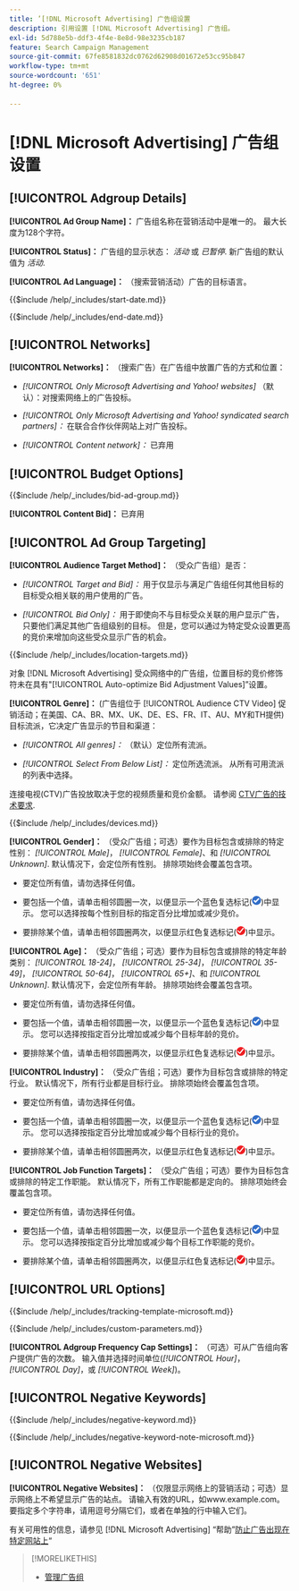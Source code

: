 ```yaml
---
title: ’[!DNL Microsoft Advertising] 广告组设置
description: 引用设置 [!DNL Microsoft Advertising] 广告组。
exl-id: 5d788e5b-ddf3-4f4e-8e8d-98e3235cb187
feature: Search Campaign Management
source-git-commit: 67fe8581832dc0762d62908d01672e53cc95b847
workflow-type: tm+mt
source-wordcount: '651'
ht-degree: 0%

---
```


# [!DNL Microsoft Advertising] 广告组设置

## [!UICONTROL Adgroup Details]

**[!UICONTROL Ad Group Name]：** 广告组名称在营销活动中是唯一的。 最大长度为128个字符。

**[!UICONTROL Status]：** 广告组的显示状态： *活动* 或 *已暂停*. 新广告组的默认值为 *活动*.

**[!UICONTROL Ad Language]：** （搜索营销活动）广告的目标语言。

<!-- **[!UICONTROL Start Date]:** -->

{{$include /help/_includes/start-date.md}}

<!-- **[!UICONTROL End Date]:** -->

{{$include /help/_includes/end-date.md}}

## [!UICONTROL Networks]

**[!UICONTROL Networks]：** （搜索广告）在广告组中放置广告的方式和位置：

* *[!UICONTROL Only Microsoft Advertising and Yahoo! websites]* （默认）：对搜索网络上的广告投标。

* *[!UICONTROL Only Microsoft Advertising and Yahoo! syndicated search partners]：* 在联合合作伙伴网站上对广告投标。

* *[!UICONTROL Content network]：* 已弃用

## [!UICONTROL Budget Options]

<!-- **[!UICONTROL Bid]:** -->

{{$include /help/_includes/bid-ad-group.md}}

**[!UICONTROL Content Bid]：** 已弃用

## [!UICONTROL Ad Group Targeting]

**[!UICONTROL Audience Target Method]：** （受众广告组）是否：

* *[!UICONTROL Target and Bid]：* 用于仅显示与满足广告组任何其他目标的目标受众相关联的用户使用的广告。

* *[!UICONTROL Bid Only]：* 用于即使向不与目标受众关联的用户显示广告，只要他们满足其他广告组级别的目标。 但是，您可以通过为特定受众设置更高的竞价来增加向这些受众显示广告的机会。

<!-- **[!UICONTROL Location Target]:** -->

{{$include /help/_includes/location-targets.md}}

对象 [!DNL Microsoft Advertising] 受众网络中的广告组，位置目标的竞价修饰符未在具有&quot;[!UICONTROL Auto-optimize Bid Adjustment Values]”设置。

**[!UICONTROL Genre]：** (广告组位于 [!UICONTROL Audience CTV Video] 促销活动；在美国、CA、BR、MX、UK、DE、ES、FR、IT、AU、MY和TH提供<!-- Should that go in the campaign sub-type description instead, or is this applicable for this feature only? -->)目标流派，它决定广告显示的节目和渠道：

* *[!UICONTROL All genres]：* （默认）定位所有流派。

* *[!UICONTROL Select From Below List]：* 定位所选流派。 从所有可用流派的列表中选择。

连接电视(CTV)广告投放取决于您的视频质量和竞价金额。 请参阅 [CTV广告的技术要求](https://help.ads.microsoft.com/#apex/ads/en/60102/0/#TechnicalRequirements).

<!-- **[!UICONTROL Devices]:** -->

{{$include /help/_includes/devices.md}}

**[!UICONTROL Gender]：** （受众广告组；可选）要作为目标包含或排除的特定性别： *[!UICONTROL Male]*， *[!UICONTROL Female]*、和 *[!UICONTROL Unknown]*. 默认情况下，会定位所有性别。 排除项始终会覆盖包含项。

* 要定位所有值，请勿选择任何值。

* 要包括一个值，请单击相邻圆圈一次，以便显示一个蓝色复选标记(![包括](/help/search-social-commerce/assets/include.png "包括"))中显示。 您可以选择按每个性别目标的指定百分比增加或减少竞价。

* 要排除某个值，请单击相邻圆圈两次，以便显示红色复选标记(![排除](/help/search-social-commerce/assets/exclude.png "排除"))中显示。

**[!UICONTROL Age]：** （受众广告组；可选）要作为目标包含或排除的特定年龄类别： *[!UICONTROL 18-24]*， *[!UICONTROL 25-34]*， *[!UICONTROL 35-49]*， *[!UICONTROL 50-64]*， *[!UICONTROL 65+]*、和 *[!UICONTROL Unknown]*. 默认情况下，会定位所有年龄。 排除项始终会覆盖包含项。

* 要定位所有值，请勿选择任何值。

* 要包括一个值，请单击相邻圆圈一次，以便显示一个蓝色复选标记(![包括](/help/search-social-commerce/assets/include.png "包括"))中显示。 您可以选择按指定百分比增加或减少每个目标年龄的竞价。

* 要排除某个值，请单击相邻圆圈两次，以便显示红色复选标记(![排除](/help/search-social-commerce/assets/exclude.png "排除"))中显示。

**[!UICONTROL Industry]：** （受众广告组；可选）要作为目标包含或排除的特定行业。 默认情况下，所有行业都是目标行业。 排除项始终会覆盖包含项。

* 要定位所有值，请勿选择任何值。

* 要包括一个值，请单击相邻圆圈一次，以便显示一个蓝色复选标记(![包括](/help/search-social-commerce/assets/include.png "包括"))中显示。 您可以选择按指定百分比增加或减少每个目标行业的竞价。

* 要排除某个值，请单击相邻圆圈两次，以便显示红色复选标记(![排除](/help/search-social-commerce/assets/exclude.png "排除"))中显示。

**[!UICONTROL Job Function Targets]：** （受众广告组；可选）要作为目标包含或排除的特定工作职能。 默认情况下，所有工作职能都是定向的。 排除项始终会覆盖包含项。

* 要定位所有值，请勿选择任何值。

* 要包括一个值，请单击相邻圆圈一次，以便显示一个蓝色复选标记(![包括](/help/search-social-commerce/assets/include.png "包括"))中显示。 您可以选择按指定百分比增加或减少每个目标工作职能的竞价。

* 要排除某个值，请单击相邻圆圈两次，以便显示红色复选标记(![排除](/help/search-social-commerce/assets/exclude.png "排除"))中显示。

## [!UICONTROL URL Options]

<!-- **[!UICONTROL Tracking Template]:** -->

{{$include /help/_includes/tracking-template-microsoft.md}}

<!-- **[!UICONTROL Custom Parameters]:** -->

{{$include /help/_includes/custom-parameters.md}}

**[!UICONTROL Adgroup Frequency Cap Settings]：** （可选）可从广告组向客户提供广告的次数。 输入值并选择时间单位(*[!UICONTROL Hour]*， *[!UICONTROL Day]*，或 *[!UICONTROL Week]*)。

## [!UICONTROL Negative Keywords]

<!-- **[!UICONTROL Negative Keywords]:** -->

{{$include /help/_includes/negative-keyword.md}}

<!-- Note for **[!UICONTROL Negative Keywords]:** -->

{{$include /help/_includes/negative-keyword-note-microsoft.md}}

## [!UICONTROL Negative Websites]

**[!UICONTROL Negative Websites]：** （仅限显示网络上的营销活动；可选）显示网络上不希望显示广告的站点。 请输入有效的URL，如www.example.com。 要指定多个字符串，请用逗号分隔它们，或者在单独的行中输入它们。

有关可用性的信息，请参见 [!DNL Microsoft Advertising] “帮助”[防止广告出现在特定网站上](https://help.ads.microsoft.com/#apex/bae/en/14061/0)“

>[!MORELIKETHIS]
>
>* [管理广告组](/help/search-social-commerce/campaign-management/campaigns/ad-group-manage.md)
